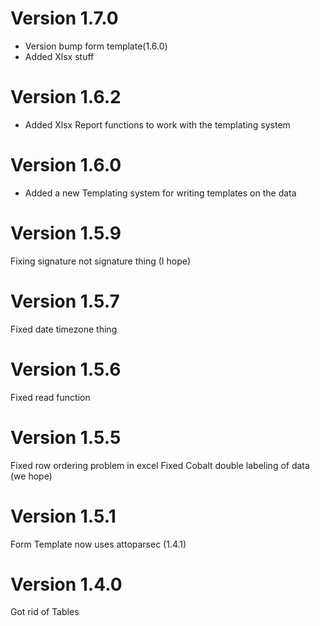# Version 1.7.0
* Version bump form template(1.6.0)
* Added Xlsx stuff
# Version 1.6.2
* Added Xlsx Report functions to work with the templating system
# Version 1.6.0
* Added a new Templating system for writing templates on the data
# Version 1.5.9
Fixing signature not signature thing (I hope)
# Version 1.5.7
Fixed date timezone thing
# Version 1.5.6
Fixed read function
# Version 1.5.5
Fixed row ordering problem in excel
Fixed Cobalt double labeling of data (we hope)
# Version 1.5.1
Form Template now uses attoparsec (1.4.1)
# Version 1.4.0
Got rid of Tables
